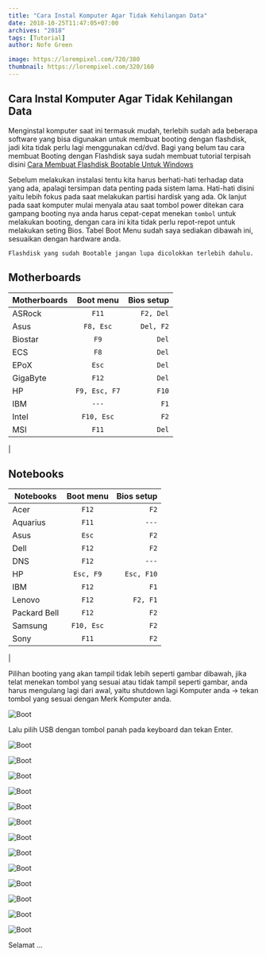 ```yaml
---
title: "Cara Instal Komputer Agar Tidak Kehilangan Data"
date: 2018-10-25T11:47:05+07:00
archives: "2018"
tags: [Tutorial]
author: Nofe Green

image: https://lorempixel.com/720/380
thumbnail: https://lorempixel.com/320/160
---
```

## Cara Instal Komputer Agar Tidak Kehilangan Data
Menginstal komputer saat ini termasuk mudah, terlebih sudah ada beberapa software yang bisa digunakan untuk membuat booting dengan flashdisk, jadi kita tidak perlu lagi menggunakan cd/dvd. Bagi yang belum tau cara membuat Booting dengan Flashdisk saya sudah membuat tutorial terpisah disini [Cara Membuat Flashdisk Bootable Untuk Windows](https://nofegreen.github.io/2018/cara-membuat-flashdisk-bootable-untuk-windows/)

Sebelum melakukan instalasi tentu kita harus berhati-hati terhadap data yang ada, apalagi tersimpan data penting pada sistem lama. Hati-hati disini yaitu lebih fokus pada saat melakukan partisi hardisk yang ada. Ok lanjut pada saat komputer mulai menyala atau saat tombol power ditekan cara gampang booting nya anda harus cepat-cepat menekan `tombol` untuk melakukan booting, dengan cara ini kita tidak perlu repot-repot untuk melakukan seting Bios. Tabel Boot Menu sudah saya sediakan dibawah ini, sesuaikan dengan hardware anda.

`Flashdisk yang sudah Bootable jangan lupa dicolokkan terlebih dahulu.`

## Motherboards

| Motherboards | Boot menu     | Bios setup   |
|--------------|:-------------:|-------------:|
| ASRock       | `F11`         | `F2, Del`    |
| Asus         | `F8, Esc`     | `Del, F2`    |
| Biostar      | `F9`          | `Del`        |
| ECS          | `F8`          | `Del`        |
| EPoX         | `Esc`         | `Del`        |
| GigaByte     | `F12`         | `Del`        |
| HP           | `F9, Esc, F7` | `F10`        |
| IBM          | `---`         | `F1`         |
| Intel        | `F10, Esc`    | `F2`         |
| MSI          | `F11`         | `Del`        |
|

## Notebooks

| Notebooks    | Boot menu     | Bios setup   |
|--------------|:-------------:|-------------:|
| Acer         | `F12`         | `F2`         |
| Aquarius     | `F11`         | `---`        |
| Asus         | `Esc`         | `F2`         |
| Dell         | `F12`         | `F2`         |
| DNS          | `F12`         | `---`        |
| HP           | `Esc, F9`     | `Esc, F10`   |
| IBM          | `F12`         | `F1`         |
| Lenovo       | `F12`         | `F2, F1`     |
| Packard Bell | `F12`         | `F2`         |
| Samsung      | `F10, Esc`    | `F2`         |
| Sony         | `F11`         | `F2`         |
|

Pilihan booting yang akan tampil tidak lebih seperti gambar dibawah, jika telat menekan tombol yang sesuai atau tidak tampil seperti gambar, anda harus mengulang lagi dari awal, yaitu shutdown lagi Komputer anda -> tekan tombol yang sesuai dengan Merk Komputer anda.

![Boot](/img/img_artikel_install/boot_menu.png)

Lalu pilih USB dengan tombol panah pada keyboard dan tekan Enter.

![Boot](/img/img_artikel_install/w1.png)

![Boot](/img/img_artikel_install/w2.png)

![Boot](/img/img_artikel_install/w3.png)

![Boot](/img/img_artikel_install/w4.png)

![Boot](/img/img_artikel_install/w5.png)

![Boot](/img/img_artikel_install/w6.png)

![Boot](/img/img_artikel_install/w7.png)

![Boot](/img/img_artikel_install/w8.png)

![Boot](/img/img_artikel_install/w9.png)

![Boot](/img/img_artikel_install/w10.png)

![Boot](/img/img_artikel_install/w11.png)

![Boot](/img/img_artikel_install/w12.png)

![Boot](/img/img_artikel_install/w13.png)

Selamat ...